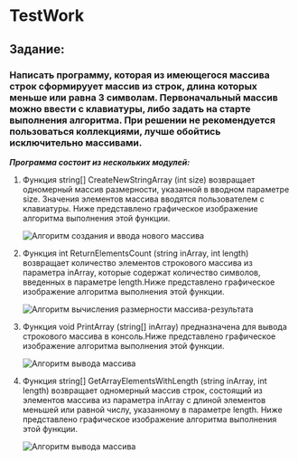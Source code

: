# TestWork

## Задание:

### Написать программу, которая из имеющегося массива строк сформируует массив из строк, длина которых меньше или равна 3 символам. Первоначальный массив можно ввести с клавиатуры, либо задать на старте выполнения алгоритма. При решении не рекомендуется пользоваться коллекциями, лучше обойтись исключительно массивами.

***Программа состоит из нескольких модулей:***

1. Функция string[] CreateNewStringArray (int size) возвращает одномерный массив размерности, указанной в вводном параметре size. Значения элементов массива вводятся пользователем с клавиатуры. Ниже представлено графическое изображение алгоритма выполнения этой функции.

    ![Алгоритм создания и ввода нового массива](/TestWork/images/CreateNewStringArray.jpg)

2. Функция int ReturnElementsCount (string inArray, int length) возвращает количество элементов строкового массива из параметра inArray, которые содержат количество символов, введенных в параметре length.Ниже представлено графическое изображение алгоритма выполнения этой функции.

    ![Алгоритм вычисления размерности массива-результата](/TestWork/images/ReturnElementsCount.JPG)

3. Функция void PrintArray (string[] inArray) предназначена для вывода строкового массива в консоль.Ниже представлено графическое изображение алгоритма выполнения этой функции.

    ![Алгоритм вывода массива](/TestWork/images/PrintArray.jpg)

4. Функция string[] GetArrayElementsWithLength (string inArray, int length) возвращает одномерный массив строк, состоящий из элементов массива из параметра inArray с длиной элементов меньшей или равной числу, указанному в параметре length. Ниже представлено графическое изображение алгоритма выполнения этой функции.

    ![Алгоритм вывода массива](/TestWork/images/GetArrayElementsWithLength.jpg)
